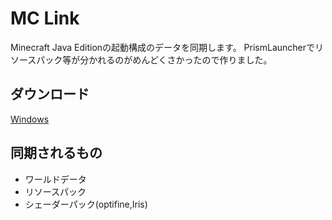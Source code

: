 # MC Link 
Minecraft Java Editionの起動構成のデータを同期します。
PrismLauncherでリソースパック等が分かれるのがめんどくさかったので作りました。

## ダウンロード
[Windows](https://github.com/naoano0415/Minecraft_link_tool/raw/refs/heads/main/Minecraft_link_tool.zip)

## 同期されるもの
- ワールドデータ
- リソースパック
-  シェーダーパック(optifine,Iris)

